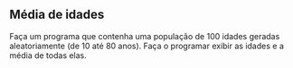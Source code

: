 <h2>Média de idades</h2>

<p>Faça um programa que contenha uma população de 100 idades geradas aleatoriamente (de 10 até 80 anos). Faça o programar exibir as idades e a média de todas elas.</p>